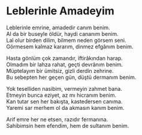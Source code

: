 # Leblerinle Amadeyim  

Leblerinle emrine, amadedir canım benim.  
Al da bir buseyle öldür, haydi cananım benim.  
Lal olur birden dilim, bilmem neden görsem seni.  
Görmesem kalmaz kararım, dinmez efgânım benim.  

Hasta gönlüm çok zamandır, iftirâkından harap.  
Olmadım bir lahza rahat, geçti devrânım benim.  
Müptelayım bir ümitsiz, gizli derdin zehrine.  
Bu sebepten her geçen gün, düştü dermanım benim.  

Yok teselliden nasibim, vermeyin zahmet bana.  
Etmeyin bunca eziyet, az mı hicranım benim.  
Kan tutar sen her bakışta, kastedersen canıma.  
Yaremi sar merhem ol da akmasın kanım benim.  

Arif emre her ne etsen, razıdır fermanına.  
Sahibimsin hem efendim, hem de sultanım benim.